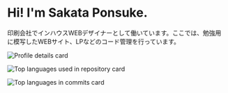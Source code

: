 # Hi! I'm Sakata Ponsuke.
印刷会社でインハウスWEBデザイナーとして働いています。ここでは、勉強用に模写したWEBサイト、LPなどのコード管理を行っています。

![Profile details card](http://github-profile-summary-cards.vercel.app/api/cards/profile-details?username=sakataponsuke&theme=vue)

![Top languages used in repository card](http://github-profile-summary-cards.vercel.app/api/cards/repos-per-language?username=sakataponsuke&theme=vue)

![Top languages in commits card](http://github-profile-summary-cards.vercel.app/api/cards/most-commit-language?username=sakataponsuke=sakataponsuke&theme=vue)
